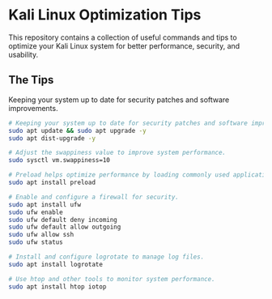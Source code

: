 # Kali Linux Optimization Tips

This repository contains a collection of useful commands and tips to optimize your Kali Linux system for better performance, security, and usability.

## The Tips 
Keeping your system up to date for security patches and software improvements.

```bash
# Keeping your system up to date for security patches and software improvements.
sudo apt update && sudo apt upgrade -y 
sudo apt dist-upgrade -y 

# Adjust the swappiness value to improve system performance.
sudo sysctl vm.swappiness=10

# Preload helps optimize performance by loading commonly used applications into memory.
sudo apt install preload

# Enable and configure a firewall for security.
sudo apt install ufw
sudo ufw enable
sudo ufw default deny incoming
sudo ufw default allow outgoing
sudo ufw allow ssh
sudo ufw status

# Install and configure logrotate to manage log files.
sudo apt install logrotate

# Use htop and other tools to monitor system performance.
sudo apt install htop iotop
